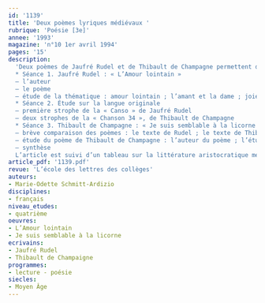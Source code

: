 ```yaml
---
id: '1139'
title: 'Deux poèmes lyriques médiévaux '
rubrique: 'Poésie [3e]'
annee: '1993'
magazine: 'n°10 1er avril 1994'
pages: '15'
description: 
  'Deux poèmes de Jaufré Rudel et de Thibault de Champagne permettent d’aborder, en troisième, l’univers de la littérature courtoise. Par ce biais, on peut aussi mener une étude sur l’origine et l’évolution de la langue…
  * Séance 1. Jaufré Rudel : « L’Amour lointain »
  – l’auteur
  – le poème
  – étude de la thématique : amour lointain ; l’amant et la dame ; joie et douleur d’aimer
  * Séance 2. Étude sur la langue originale
  – première strophe de la « Canso » de Jaufré Rudel
  – deux strophes de la « Chanson 34 », de Thibault de Champagne
  * Séance 3. Thibault de Champagne : « Je suis semblable à la licorne »
  – brève comparaison des poèmes : le texte de Rudel ; le texte de Thibault
  – étude du poème de Thibault de Champagne : l’auteur du poème ; l’étude du poème (figures : comparaison, métaphore, allégorie, hyperbole ; l’amant et la dame dans l’univers courtois)
  – synthèse
  L’article est suivi d’un tableau sur la littérature aristocratique médiévale.'
article_pdf: '1139.pdf'
revue: 'L’école des lettres des collèges'
auteurs:
- Marie-Odette Schmitt-Ardizio
disciplines:
- français
niveau_etudes:
- quatrième
oeuvres:
- L’Amour lointain
- Je suis semblable à la licorne
ecrivains:
- Jaufré Rudel
- Thibault de Champaigne
programmes:
- lecture - poésie
siecles:
- Moyen Âge
---
```

